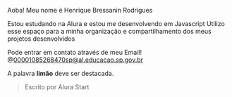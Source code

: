 Aoba! Meu nome é Henrique Bressanin Rodrigues

Estou estudando na Alura e estou me desenvolvendo em Javascript
Utilizo esse espaço para a minha organização e compartilhamento dos meus projetos desenvolvidos

Pode entrar em contato através de meu Email!
@00001085268470sp@al.educacao.sp.gov.br

A palavra **limão** deve ser destacada.
> Escrito por Alura Start
